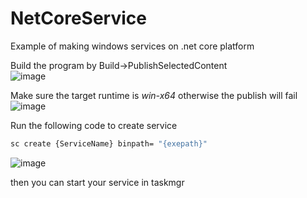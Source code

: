 # NetCoreService
 Example of making windows services on .net core platform

Build the program by Build->PublishSelectedContent  
![image](https://github.com/user-attachments/assets/4102408a-32a7-488a-9979-1ed227052609)  
  
Make sure the target runtime is *win-x64* otherwise the publish will fail  
![image](https://github.com/user-attachments/assets/8059c262-fba3-4a5e-bc2f-4be36948e72a)  
  
Run the following code to create service  
```bat
sc create {ServiceName} binpath= "{exepath}"
```
  
![image](https://github.com/user-attachments/assets/e5a40ff5-fcf5-4d40-a99c-9563a85d0613)  

then you can start your service in taskmgr


